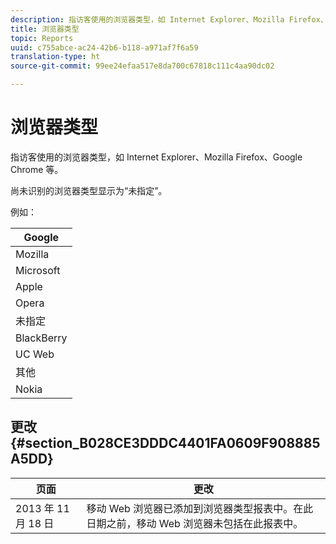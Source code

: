 ```yaml
---
description: 指访客使用的浏览器类型，如 Internet Explorer、Mozilla Firefox、Google Chrome 等。
title: 浏览器类型
topic: Reports
uuid: c755abce-ac24-42b6-b118-a971af7f6a59
translation-type: ht
source-git-commit: 99ee24efaa517e8da700c67818c111c4aa90dc02

---
```



# 浏览器类型

指访客使用的浏览器类型，如 Internet Explorer、Mozilla Firefox、Google Chrome 等。

尚未识别的浏览器类型显示为“未指定”。

例如：

| Google |
|---|
| Mozilla |
| Microsoft |
| Apple |
| Opera |
| 未指定 |
| BlackBerry |
| UC Web |
| 其他 |
| Nokia |

## 更改 {#section_B028CE3DDDC4401FA0609F908885A5DD}

| 页面 | 更改 |
|---|---|
| 2013 年 11 月 18 日 | 移动 Web 浏览器已添加到浏览器类型报表中。在此日期之前，移动 Web 浏览器未包括在此报表中。 |

